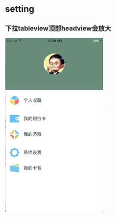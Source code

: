 # setting
下拉tableview顶部headview会放大
---
![img](https://github.com/wutao23yzd/setting/blob/master/demoshow.gif)
